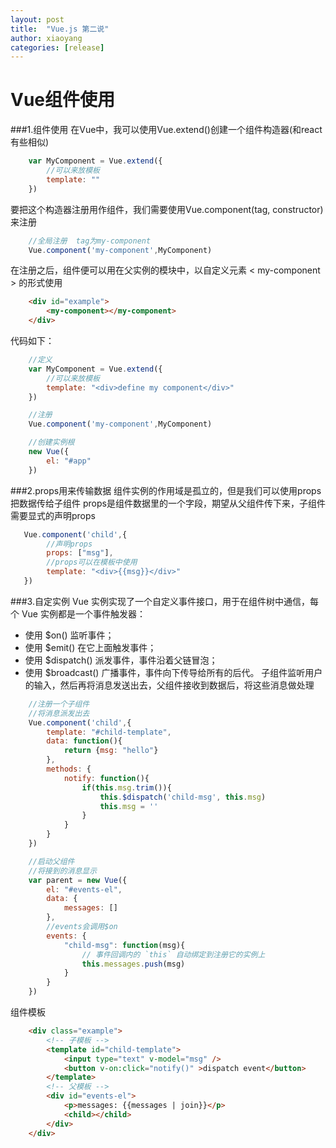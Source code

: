 ```yaml
---
layout: post
title:  "Vue.js 第二说"
author: xiaoyang
categories: [release]
---
```


# Vue组件使用

###1.组件使用
在Vue中，我可以使用Vue.extend()创建一个组件构造器(和react有些相似)
```js
	var MyComponent = Vue.extend({
		//可以来放模板
		template: ""
	})
```
要把这个构造器注册用作组件，我们需要使用Vue.component(tag, constructor)来注册

```js
	//全局注册  tag为my-component
	Vue.component('my-component',MyComponent)
```
在注册之后，组件便可以用在父实例的模块中，以自定义元素 < my-component > 的形式使用
```html
	<div id="example">
  		<my-component></my-component>
	</div>
```
代码如下：
```js
    //定义
    var MyComponent = Vue.extend({
		//可以来放模板
		template: "<div>define my component</div>"
	})

	//注册
	Vue.component('my-component',MyComponent)

	//创建实例根
	new Vue({
		el: "#app"
	})
```
###2.props用来传输数据
组件实例的作用域是孤立的，但是我们可以使用props把数据传给子组件
props是组件数据里的一个字段，期望从父组件传下来，子组件需要显式的声明props
```js
   Vue.component('child',{
   		//声明props
   		props: ["msg"],
   		//props可以在模板中使用
		template: "<div>{{msg}}</div>"
   })
```
###3.自定实例
Vue 实例实现了一个自定义事件接口，用于在组件树中通信，每个 Vue 实例都是一个事件触发器：
* 使用 $on() 监听事件；
* 使用 $emit() 在它上面触发事件；
* 使用 $dispatch() 派发事件，事件沿着父链冒泡；
* 使用 $broadcast() 广播事件，事件向下传导给所有的后代。
子组件监听用户的输入，然后再将消息发送出去，父组件接收到数据后，将这些消息做处理
```js
    //注册一个子组件
    //将消息派发出去
    Vue.component('child',{
		template: "#child-template",
		data: function(){
			return {msg: "hello"}
		},
		methods: {
			notify: function(){
				if(this.msg.trim()){
					this.$dispatch('child-msg', this.msg)
					this.msg = ''
				}
			}
		}
    })

    //启动父组件
    //将接到的消息显示
    var parent = new Vue({
		el: "#events-el",
		data: {
			messages: []
		},
		//events会调用$on
		events: {
			"child-msg": function(msg){
				// 事件回调内的 `this` 自动绑定到注册它的实例上
				this.messages.push(msg)
			}
		}
    })
```
组件模板

```html
	<div class="example">
		<!-- 子模板 -->
		<template id="child-template">
			<input type="text" v-model="msg" />
			<button v-on:click="notify()" >dispatch event</button>
		</template>
		<!-- 父模板 -->
		<div id="events-el">
			<p>messages: {{messages | join}}</p>
			<child></child>
		</div>
	</div>
```
